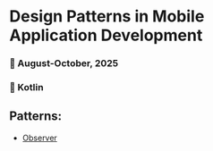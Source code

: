 # Design Patterns in Mobile Application Development
### 📆 August-October, 2025
### 📱 Kotlin

## Patterns:
- [Observer](https://github.com/Viktoriia-code/Mobile-Patterns-Metropolia-2025/tree/main/Lab3-ObserverPattern)
